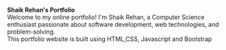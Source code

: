**Shaik Rehan's Portfolio**<br>
Welcome to my online portfolio! I'm Shaik Rehan, a Computer Science enthusiast passionate about software development, web technologies, and problem-solving.<br>
This portfolio website is built using HTML,CSS, Javascript and Bootstrap
